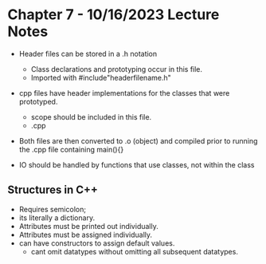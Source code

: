 # Chapter 7 - 10/16/2023 Lecture Notes
- Header files can be stored in a .h notation
    - Class declarations and prototyping occur in this file.
    - Imported with #include"headerfilename.h"
- cpp files have header implementations for the classes that were prototyped.
    - scope should be included in this file.
    - .cpp

- Both files are then converted to .o (object) and compiled prior to running the .cpp file containing main(){}
- IO should be handled by functions that use classes, not within the class

## Structures in C++
- Requires semicolon;
- its literally a dictionary.
- Attributes must be printed out individually.
- Attributes must be assigned individually.
- can have constructors to assign default values.
    - cant omit datatypes without omitting all subsequent datatypes.
